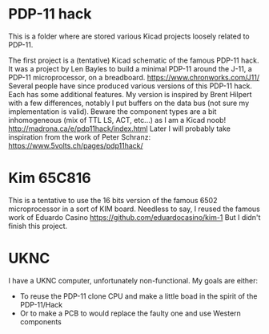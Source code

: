 # PDP-11 hack
This is a folder where are stored various Kicad projects loosely related to PDP-11.

The first project is a (tentative) Kicad schematic of the famous PDP-11 hack. It was a project by Len Bayles to build a minimal PDP-11 around the J-11, a PDP-11 microprocessor, on a breadboard. 
https://www.chronworks.com/J11/
Several people have since produced various versions of this PDP-11 hack. Each has some additional features.
My version is inspired by Brent Hilpert with a few differences, notably I put buffers on the data bus (not sure my implementation is valid). Beware the component types are a bit inhomogeneous (mix of TTL LS, ACT, etc...) as I am a Kicad noob!
http://madrona.ca/e/pdp11hack/index.html
Later I will probably take inspiration from the work of Peter Schranz:
https://www.5volts.ch/pages/pdp11hack/

# Kim 65C816
This is a tentative to use the 16 bits version of the famous 6502 microprocessor in a sort of KIM board.
Needless to say, I reused the famous work of Eduardo Casino
https://github.com/eduardocasino/kim-1
But I didn't finish this project.

# UKNC
I have a UKNC computer, unfortunately non-functional. My goals are either:
- To reuse the PDP-11 clone CPU and make a little boad in the spirit of the PDP-11/Hack
- Or to make a PCB to would replace the faulty one and use Western components
